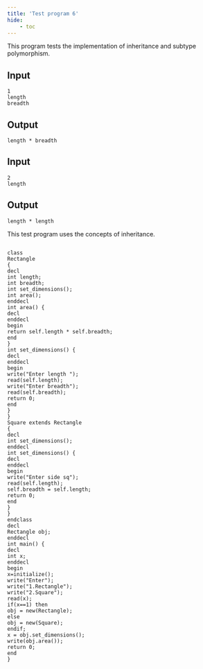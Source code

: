 ```yaml
---
title: 'Test program 6'
hide:
    - toc
---
```


This program tests the implementation of inheritance and subtype polymorphism.

## Input
```
1
length
breadth
```

## Output
```
length * breadth
```

## Input
```
2
length
```
## Output
```
length * length
```

This test program uses the concepts of inheritance.

```

class
Rectangle
{
decl
int length;
int breadth;
int set_dimensions();
int area();
enddecl
int area() {
decl
enddecl
begin
return self.length * self.breadth;
end
}
int set_dimensions() {
decl
enddecl
begin
write("Enter length ");
read(self.length);
write("Enter breadth");
read(self.breadth);
return 0;
end
}
}
Square extends Rectangle
{
decl
int set_dimensions();
enddecl
int set_dimensions() {
decl
enddecl
begin
write("Enter side sq");
read(self.length);
self.breadth = self.length;
return 0;
end
}
}
endclass
decl
Rectangle obj;
enddecl
int main() {
decl
int x;
enddecl
begin
x=initialize();
write("Enter");
write("1.Rectangle");
write("2.Square");
read(x);
if(x==1) then
obj = new(Rectangle);
else
obj = new(Square);
endif;
x = obj.set_dimensions();
write(obj.area());
return 0;
end
}
```
